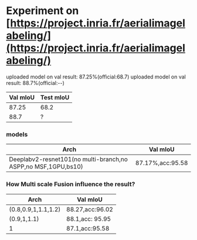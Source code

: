 
# Experiment on [https://project.inria.fr/aerialimagelabeling/](https://project.inria.fr/aerialimagelabeling/)


uploaded model on val result: 87.25%(official:68.7)
uploaded model on val result: 88.7%(official:--)

Val mIoU | Test mIoU
------------ | -------------
87.25 | 68.2
88.7 | ?

### models

Arch | Val mIoU
------------ | -------------
Deeplabv2-resnet101(no multi-branch,no ASPP,no MSF,1GPU,bs10) | 87.17%,acc:95.58



### How Multi scale Fusion influence the result?

Arch | Val mIoU
------------ | -------------
(0.8,0.9,1,1.1,1.2) | 88.27,acc:96.02
(0.9,1,1.1) | 88.1,acc: 95.95
1           | 87.1,acc:95.58

